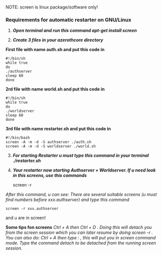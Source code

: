 NOTE: screen is linux package/software only!

### Requirements for automatic restarter on GNU/Linux

1. ***Open terminal and run this command
apt-get install screen***

2. ***Create 3 files in your azerothcore directory***

**First file with name auth.sh and put this code in**

    #!/bin/sh
    while true
    do
    ./authserver
    sleep 60
    done

**2rd file with name world.sh and put this code in**

    #!/bin/sh
    while true
    do
    ./worldserver
    sleep 60
    done

**3rd file with name restarter.sh and put this code in**

    #!/bin/bash
    screen -A -m -d -S authserver ./auth.sh
    screen -A -m -d -S worldserver ./world.sh

3. ***For starting Restarter u must type this command in your terminal
./restarter.sh***

4. ***Your restarter now starting Authserver + Worldserver. If u need look in this screens, use this commands***

    screen -r

*After this command, u can see:
There are several suitable screens (u must find numbers before xxx.authserver) and type this command*

    screen -r xxx.authserver 

and u are in screen!

**Some tips fon screens**
*Ctrl + A then Ctrl + D . Doing this will detach you from the screen session which you can later resume by doing screen -r .
You can also do: Ctrl + A then type : , this will put you in screen command mode. Type the command detach to be detached from the running screen session.*


